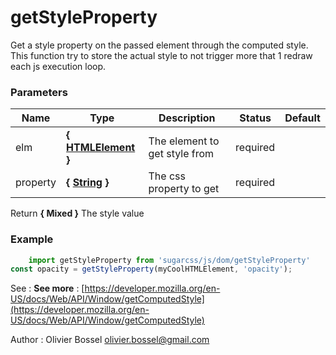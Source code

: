 # getStyleProperty

Get a style property on the passed element through the computed style.
This function try to store the actual style to not trigger more that 1 redraw
each js execution loop.



### Parameters
Name  |  Type  |  Description  |  Status  |  Default
------------  |  ------------  |  ------------  |  ------------  |  ------------
elm  |  **{ [HTMLElement](https://developer.mozilla.org/fr/docs/Web/API/HTMLElement) }**  |  The element to get style from  |  required  |
property  |  **{ [String](https://developer.mozilla.org/fr/docs/Web/JavaScript/Reference/Objets_globaux/String) }**  |  The css property to get  |  required  |

Return **{ Mixed }** The style value

### Example
```js
	import getStyleProperty from 'sugarcss/js/dom/getStyleProperty'
const opacity = getStyleProperty(myCoolHTMLElement, 'opacity');
```
See : **See more** : [https://developer.mozilla.org/en-US/docs/Web/API/Window/getComputedStyle](https://developer.mozilla.org/en-US/docs/Web/API/Window/getComputedStyle)

Author : Olivier Bossel [olivier.bossel@gmail.com](mailto:olivier.bossel@gmail.com)